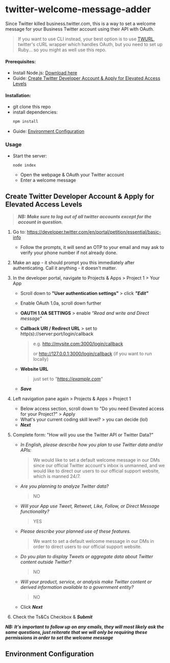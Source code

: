# twitter-welcome-message-adder

Since Twitter killed business.twitter.com, this is a way to set a welcome message for your Business Twitter account using their API with OAuth.
> If you want to use CLI instead, your best option is to use [TWURL](https://developer.twitter.com/en/docs/tutorials/using-twurl), twitter's cURL wrapper which handles OAuth, but you need to set up Ruby... so you might as well use this repo.


#### Prerequisites:
   - Install Node.js: [Download here](https://nodejs.dev/en/download/)
   - Guide: [Create Twitter Developer Account & Apply for Elevated Access Levels](#create-twitter-developer-account--apply-for-elevated-access-levels)

#### Installation:
   - git clone this repo
   - install dependencies:
      ```bash
      npm install
      ```
   - Guide: [Environment Configuration](#environment-configuration)

### Usage
   - Start the server:
      ```bash
      node index
      ```
      - Open the webpage & OAuth your Twitter account
      - Enter a welcome message


## Create Twitter Developer Account & Apply for Elevated Access Levels

> ***NB: Make sure to log out of all twitter accounts except for the account in question.***

1) Go to: https://developer.twitter.com/en/portal/petition/essential/basic-info
   * Follow the prompts, it will send an OTP to your email and may ask to verify your phone number if not already done.

2) Make an app - it should prompt you this immediately after authenticating. Call it anything - it doesn't matter.

3) In the developer portal, navigate to Projects & Apps > Project 1 > Your App
   - Scroll down to **"User authentication settings"** > click ***"Edit"***
   - Enable OAuth 1.0a, scroll down further
   - **OAUTH 1.0A SETTINGS** > enable *"Read and write and Direct message"*
   - **Callback URI / Redirect URL** > set to http(s)://server:port/login/callback
      > e.g. http://mysite.com:3000/login/callback
      > 
      > or http://127.0.0.1:3000/login/callback (if you want to run locally)
      
   - **Website URL** 
        > just set to *"https://example.com"*
   - ***Save***

4) Left navigation pane again > Projects & Apps > Project 1
   - Below access section, scroll down to "Do you need Elevated access for your Project?" > Apply
   - What's your current coding skill level? > you can decide (lol)
   - ***Next***

5) Complete form: "How will you use the Twitter API or Twitter Data?"
   - *In English, please describe how you plan to use Twitter data and/or APIs:*
      > We would like to set a default welcome message in our DMs since our official Twitter account's inbox is unmanned, and we would like to direct our users to our official support website, which is manned 24/7.
   - *Are you planning to analyze Twitter data?*
      > NO
   - *Will your App use Tweet, Retweet, Like, Follow, or Direct Message functionality?*
      > YES
   - *Please describe your planned use of these features.*
      > We want to set a default welcome message in our DMs in order to direct users to our official support website.
   - *Do you plan to display Tweets or aggregate data about Twitter content outside Twitter?*
      > NO
   - *Will your product, service, or analysis make Twitter content or derived information available to a government entity?*
      > NO
   - Click ***Next***
6) Check the Ts&Cs Checkbox & ***Submit***

***NB: It's important to follow up on any emails, they will most likely ask the same questions, just reiterate that we will only be requiring these permissions in order to set the welcome message***

## Environment Configuration
